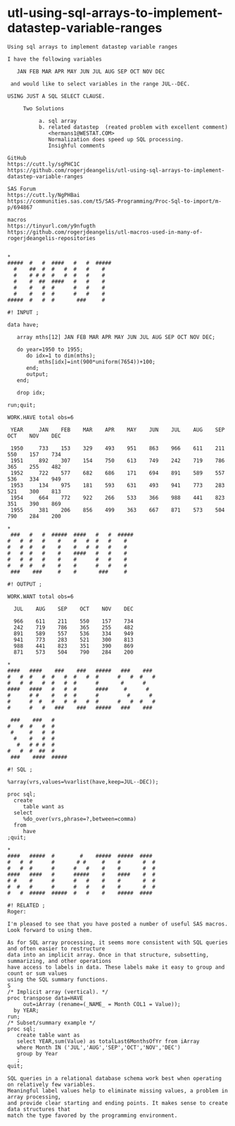 # utl-using-sql-arrays-to-implement-datastep-variable-ranges
    Using sql arrays to implement datastep variable ranges                                                     
                                                                                                               
    I have the following variables                                                                             
                                                                                                               
       JAN FEB MAR APR MAY JUN JUL AUG SEP OCT NOV DEC                                                         
                                                                                                               
     and would like to select variables in the range JUL--DEC.                                                 
                                                                                                               
    USING JUST A SQL SELECT CLAUSE.                                                                            
                                                                                                               
         Two Solutions                                                                                         
                                                                                                               
              a. sql array                                                                                     
              b. related datastep  (reated problem with excellent comment)                                     
                 <hermans1@WESTAT.COM>                                                                         
                 Normalization does speed up SQL processing.                                                   
                 Insighful comments                                                                            
                                                                                                               
    GitHub                                                                                                     
    https://cutt.ly/sgPHC1C                                                                                    
    https://github.com/rogerjdeangelis/utl-using-sql-arrays-to-implement-datastep-variable-ranges              
                                                                                                               
    SAS Forum                                                                                                  
    https://cutt.ly/NgPHBai                                                                                    
    https://communities.sas.com/t5/SAS-Programming/Proc-Sql-to-import/m-p/694867                               
                                                                                                               
    macros                                                                                                     
    https://tinyurl.com/y9nfugth                                                                               
    https://github.com/rogerjdeangelis/utl-macros-used-in-many-of-rogerjdeangelis-repositories                 
                                                                                                               
                                                                                                               
    *                                                                                                          
    #####  #   #  ####   #   #  #####                                                                          
      #    ##  #  #   #  #   #    #                                                                            
      #    # # #  #   #  #   #    #                                                                            
      #    #  ##  ####   #   #    #                                                                            
      #    #   #  #      #   #    #                                                                            
      #    #   #  #      #   #    #                                                                            
    #####  #   #  #       ###     #                                                                            
                                                                                                               
    #! INPUT ;                                                                                                 
                                                                                                               
    data have;                                                                                                 
                                                                                                               
       array mths[12] JAN FEB MAR APR MAY JUN JUL AUG SEP OCT NOV DEC;                                         
                                                                                                               
       do year=1950 to 1955;                                                                                   
          do idx=1 to dim(mths);                                                                               
              mths[idx]=int(900*uniform(7654))+100;                                                            
          end;                                                                                                 
          output;                                                                                              
       end;                                                                                                    
                                                                                                               
       drop idx;                                                                                               
                                                                                                               
    run;quit;                                                                                                  
                                                                                                               
    WORK.HAVE total obs=6                                                                                      
                                                                                                               
     YEAR     JAN    FEB    MAR    APR    MAY    JUN    JUL    AUG    SEP    OCT    NOV    DEC                 
                                                                                                               
     1950     733    153    329    493    951    863    966    611    211    550    157    734                 
     1951     892    307    154    750    613    749    242    719    786    365    255    482                 
     1952     722    577    682    686    171    694    891    589    557    536    334    949                 
     1953     134    975    181    593    631    493    941    773    283    521    300    813                 
     1954     664    772    922    266    533    366    988    441    823    351    390    869                 
     1955     381    206    856    499    363    667    871    573    504    790    284    200                 
                                                                                                               
    *                                                                                                          
     ###   #   #  #####  ####   #   #  #####                                                                   
    #   #  #   #    #    #   #  #   #    #                                                                     
    #   #  #   #    #    #   #  #   #    #                                                                     
    #   #  #   #    #    ####   #   #    #                                                                     
    #   #  #   #    #    #      #   #    #                                                                     
    #   #  #   #    #    #      #   #    #                                                                     
     ###    ###     #    #       ###     #                                                                     
                                                                                                               
    #! OUTPUT ;                                                                                                
                                                                                                               
    WORK.WANT total obs=6                                                                                      
                                                                                                               
      JUL    AUG    SEP    OCT    NOV    DEC                                                                   
                                                                                                               
      966    611    211    550    157    734                                                                   
      242    719    786    365    255    482                                                                   
      891    589    557    536    334    949                                                                   
      941    773    283    521    300    813                                                                   
      988    441    823    351    390    869                                                                   
      871    573    504    790    284    200                                                                   
                                                                                                               
    *                                                                                                          
    ####   ####    ###    ###   #####   ###    ###                                                             
    #   #  #   #  #   #  #   #  #      #   #  #   #                                                            
    #   #  #   #  #   #  #      #       #      #                                                               
    ####   ####   #   #  #      ####     #      #                                                              
    #      # #    #   #  #      #         #      #                                                             
    #      #  #   #   #  #   #  #      #   #  #   #                                                            
    #      #   #   ###    ###   #####   ###    ###                                                             
                                                                                                               
     ###    ###   #                                                                                            
    #   #  #   #  #                                                                                            
     #     #   #  #                                                                                            
      #    #   #  #                                                                                            
       #   # # #  #                                                                                            
    #   #  #  ##  #                                                                                            
     ###    ####  #####                                                                                        
                                                                                                               
    #! SQL ;                                                                                                   
                                                                                                               
    %array(vrs,values=%varlist(have,keep=JUL--DEC));                                                           
                                                                                                               
    proc sql;                                                                                                  
      create                                                                                                   
         table want as                                                                                         
      select                                                                                                   
         %do_over(vrs,phrase=?,between=comma)                                                                  
      from                                                                                                     
         have                                                                                                  
    ;quit;                                                                                                     
                                                                                                               
    *                                                                                                          
    ####   #####  #        #    #####  #####  ####                                                             
    #   #  #      #       # #     #    #       #  #                                                            
    #   #  #      #      #   #    #    #       #  #                                                            
    ####   ####   #      #####    #    ####    #  #                                                            
    # #    #      #      #   #    #    #       #  #                                                            
    #  #   #      #      #   #    #    #       #  #                                                            
    #   #  #####  #####  #   #    #    #####  ####                                                             
                                                                                                               
    #! RELATED ;                                                                                               
    Roger:                                                                                                     
                                                                                                               
    I'm pleased to see that you have posted a number of useful SAS macros. Look forward to using them.         
                                                                                                               
    As for SQL array processing, it seems more consistent with SQL queries and often easier to restructure     
    data into an implicit array. Once in that structure, subsetting, summarizing, and other operations         
    have access to labels in data. These labels make it easy to group and count or sum values                  
    using the SQL summary functions.                                                                           
    S                                                                                                          
    /* Implicit array (vertical). */                                                                           
    proc transpose data=HAVE                                                                                   
         out=iArray (rename=(_NAME_ = Month COL1 = Value));                                                    
      by YEAR;                                                                                                 
    run;                                                                                                       
    /* Subset/summary example */                                                                               
    proc sql;                                                                                                  
       create table want as                                                                                    
       select YEAR,sum(Value) as totalLast6MonthsOfYr from iArray                                              
       where Month IN ('JUL','AUG','SEP','OCT','NOV','DEC')                                                    
       group by Year                                                                                           
       ;                                                                                                       
    quit;                                                                                                      
                                                                                                               
    SQL queries in a relational database schema work best when operating on relatively few variables.          
    Meaningful label values help to eliminate missing values, a problem in array processing,                   
    and provide clear starting and ending points. It makes sense to create data structures that                
    match the type favored by the programming environment.                                                     
                                                                                                               
                                                                                                               
                                                                                                               
                                                                            
                                                                                                                              
                                                                                                                              
